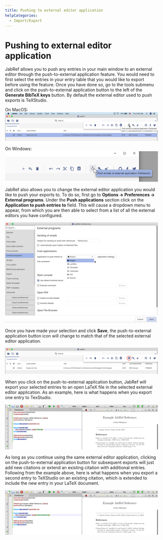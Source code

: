 ```yaml
---
title: Pushing to external editor application
helpCategories:
  - Import/Export
---
```


# Pushing to external editor application

JabRef allows you to push any entries in your main window to an external editor through the push-to-external application feature. You would need to first select the entries in your entry table that you would like to export before using the feature. Once you have done so, go to the tools submenu and click on the push-to-external application button to the left of the **Generate BibTeX keys** button. By default the external editor used to push exports is TeXStudio.

On MacOS:  
![Push to External MacOS](../../.gitbook/assets/push-external-button-macos%20%282%29.png)

On Windows:  
![Push to External Windows](../../.gitbook/assets/push-external-button-windows%20%282%29%20%281%29.png)

JabRef also allows you to change the external editor application you would like to push your exports to. To do so, first go to **Options → Preferences → External programs**. Under the **Push applications** section click on the **Application to push entries to** field. This will cause a dropdown menu to appear, from which you are then able to select from a list of all the external editors you have configured.

![Select External Application](../../.gitbook/assets/during-application-selection%20%282%29%20%282%29.png)

Once you have made your selection and click **Save**, the push-to-external application button icon will change to match that of the selected external editor application.

![New Application After Select](../../.gitbook/assets/after-application-selection%20%282%29%20%281%29.png)

When you click on the push-to-external application button, JabRef will export your selected entries to an open LaTeX file in the selected external editor application. As an example, here is what happens when you export one entry to TexStudio.

![Initial Push to External Export](../../.gitbook/assets/initial-push-export%20%282%29.png)

As long as you continue using the same external editor application, clicking on the push-to-external application button for subsequent exports will just add new citations or extend an existing citation with additional entries. Following from the example above, here is what happens when you export a second entry to TeXStudio on an existing citation, which is extended to include the new entry in your LaTeX document.

![Subsequent Push to External Export](../../.gitbook/assets/subsequent-push-export%20%282%29%20%282%29.png)

